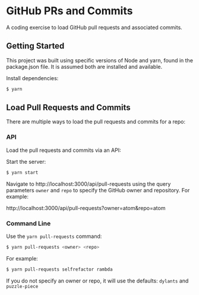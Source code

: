 # GitHub PRs and Commits

A coding exercise to load GitHub pull requests and associated commits.

## Getting Started

This project was built using specific versions of Node and yarn, found in the package.json file. It is assumed both are installed and available.

Install dependencies:

```bash
$ yarn
```

## Load Pull Requests and Commits

There are multiple ways to load the pull requests and commits for a repo:

### API

Load the pull requests and commits via an API:

Start the server:

```bash
$ yarn start
```

Navigate to http://localhost:3000/api/pull-requests using the query parameters `owner` and `repo` to specify the GitHub owner and repository. For example:

http://localhost:3000/api/pull-requests?owner=atom&repo=atom

### Command Line

Use the `yarn pull-requests` command:

```bash
$ yarn pull-requests <owner> <repo>
```

For example:

```bash
$ yarn pull-requests selfrefactor rambda
```

If you do not specify an owner or repo, it will use the defaults: `dylants` and `puzzle-piece`
